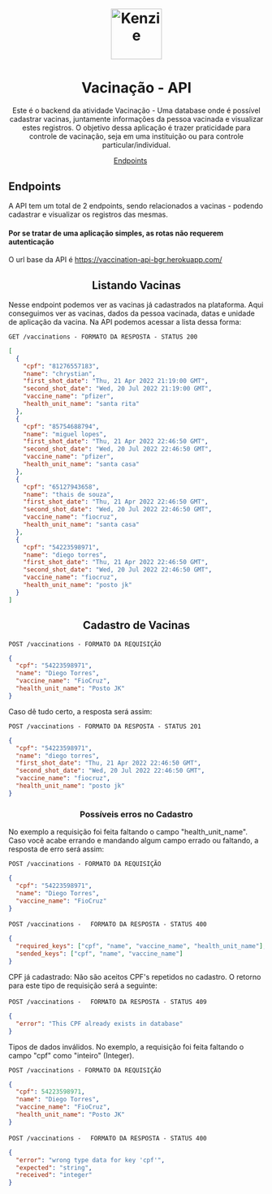 <h1 align="center">
  <img alt="Kenzie" title="Kenzie Academy Brasil" src="https://kenzie.com.br/_next/image?url=%2Fimages%2Flogo.png&w=256&q=75" width="100px" />
</h1>

<h1 align="center">
  Vacinação - API
</h1>

<p align = "center">
Este é o backend da atividade Vacinação - Uma database onde é possível cadastrar vacinas, juntamente informações  da pessoa vacinada e visualizar estes registros. O objetivo dessa aplicação é trazer praticidade para controle de vacinação, seja em uma instituição ou para controle particular/individual.
</p>

<p align="center">
  <a href="#endpoints">Endpoints</a>&nbsp;&nbsp;&nbsp;&nbsp;&nbsp;&nbsp;
</p>

## **Endpoints**

A API tem um total de 2 endpoints, sendo relacionados a vacinas - podendo cadastrar e visualizar os registros das mesmas.<br/>

#### Por se tratar de uma aplicação simples, as rotas não requerem autenticação

O url base da API é https://vaccination-api-bgr.herokuapp.com/

<h2 align ='center'> Listando Vacinas </h2>

Nesse endpoint podemos ver as vacinas já cadastrados na plataforma. Aqui conseguimos ver as vacinas, dados da pessoa vacinada, datas e unidade de aplicação da vacina.
Na API podemos acessar a lista dessa forma:

`GET /vaccinations - FORMATO DA RESPOSTA - STATUS 200`

```json
[
  {
    "cpf": "81276557183",
    "name": "chrystian",
    "first_shot_date": "Thu, 21 Apr 2022 21:19:00 GMT",
    "second_shot_date": "Wed, 20 Jul 2022 21:19:00 GMT",
    "vaccine_name": "pfizer",
    "health_unit_name": "santa rita"
  },
  {
    "cpf": "85754688794",
    "name": "miguel lopes",
    "first_shot_date": "Thu, 21 Apr 2022 22:46:50 GMT",
    "second_shot_date": "Wed, 20 Jul 2022 22:46:50 GMT",
    "vaccine_name": "pfizer",
    "health_unit_name": "santa casa"
  },
  {
    "cpf": "65127943658",
    "name": "thais de souza",
    "first_shot_date": "Thu, 21 Apr 2022 22:46:50 GMT",
    "second_shot_date": "Wed, 20 Jul 2022 22:46:50 GMT",
    "vaccine_name": "fiocruz",
    "health_unit_name": "santa casa"
  },
  {
    "cpf": "54223598971",
    "name": "diego torres",
    "first_shot_date": "Thu, 21 Apr 2022 22:46:50 GMT",
    "second_shot_date": "Wed, 20 Jul 2022 22:46:50 GMT",
    "vaccine_name": "fiocruz",
    "health_unit_name": "posto jk"
  }
]
```

<h2 align ='center'> Cadastro de Vacinas </h2>

`POST /vaccinations - FORMATO DA REQUISIÇÃO`

```json
{
  "cpf": "54223598971",
  "name": "Diego Torres",
  "vaccine_name": "FioCruz",
  "health_unit_name": "Posto JK"
}
```

Caso dê tudo certo, a resposta será assim:

`POST /vaccinations - FORMATO DA RESPOSTA - STATUS 201`

```json
{
  "cpf": "54223598971",
  "name": "diego torres",
  "first_shot_date": "Thu, 21 Apr 2022 22:46:50 GMT",
  "second_shot_date": "Wed, 20 Jul 2022 22:46:50 GMT",
  "vaccine_name": "fiocruz",
  "health_unit_name": "posto jk"
}
```

<h3 align ='center'> Possíveis erros no Cadastro </h3>

No exemplo a requisição foi feita faltando o campo "health_unit_name".
Caso você acabe errando e mandando algum campo errado ou faltando, a resposta de erro será assim:

`POST /vaccinations - FORMATO DA REQUISIÇÃO`

```json
{
  "cpf": "54223598971",
  "name": "Diego Torres",
  "vaccine_name": "FioCruz"
}
```

`POST /vaccinations - `
` FORMATO DA RESPOSTA - STATUS 400`

```json
{
  "required_keys": ["cpf", "name", "vaccine_name", "health_unit_name"],
  "sended_keys": ["cpf", "name", "vaccine_name"]
}
```

CPF já cadastrado:
Não são aceitos CPF's repetidos no cadastro.
O retorno para este tipo de requisição será a seguinte:

`POST /vaccinations - `
` FORMATO DA RESPOSTA - STATUS 409`

```json
{
  "error": "This CPF already exists in database"
}
```

Tipos de dados inválidos.
No exemplo, a requisição foi feita faltando o campo "cpf" como "inteiro" (Integer).

`POST /vaccinations - FORMATO DA REQUISIÇÃO`

```json
{
  "cpf": 54223598971,
  "name": "Diego Torres",
  "vaccine_name": "FioCruz",
  "health_unit_name": "Posto JK"
}
```

`POST /vaccinations - `
` FORMATO DA RESPOSTA - STATUS 400`

```json
{
  "error": "wrong type data for key 'cpf'",
  "expected": "string",
  "received": "integer"
}
```
